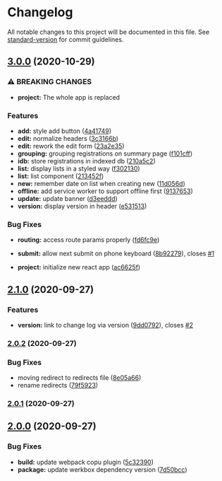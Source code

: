 # Changelog

All notable changes to this project will be documented in this file. See [standard-version](https://github.com/conventional-changelog/standard-version) for commit guidelines.

## [3.0.0](https://github.com/Gronex/timereg/compare/v2.1.0...v3.0.0) (2020-10-29)


### ⚠ BREAKING CHANGES

* **project:** The whole app is replaced

### Features

* **add:** style add button ([4a41749](https://github.com/Gronex/timereg/commit/4a41749e7158580a841a69eadae323eb5f86e022))
* **edit:** normalize headers ([3c3166b](https://github.com/Gronex/timereg/commit/3c3166b2901efcc54c44c8c4045a901f8a9a5b40))
* **edit:** rework the edit form ([23a2e35](https://github.com/Gronex/timereg/commit/23a2e35829b85d42594bec13e0ccaa4da63a8494))
* **grouping:** grouping registrations on summary page ([f101cff](https://github.com/Gronex/timereg/commit/f101cff59496d5918677dc08a0aa9c5688f37df9))
* **idb:** store registrations in indexed db ([210a5c2](https://github.com/Gronex/timereg/commit/210a5c29f65f82a12706307dfa78177383527490))
* **list:** display lists in a styled way ([f302130](https://github.com/Gronex/timereg/commit/f302130fddcd669228f3417e793e5cf1028fad61))
* **list:** list component ([213452f](https://github.com/Gronex/timereg/commit/213452f999c73ce497dce81470b6b22532bac2c9))
* **new:** remember date on list when creating new ([11d056d](https://github.com/Gronex/timereg/commit/11d056d0e44519f1d8eb8a301f568ae7f028622a))
* **offline:** add service worker to support offline first ([9137653](https://github.com/Gronex/timereg/commit/91376539ab723e1a1e7ef9bd64b41f709bd60bc7))
* **update:** update banner ([d3eeddd](https://github.com/Gronex/timereg/commit/d3eeddd01de734edd154407da252cf97c93ff1bc))
* **version:** display version in header ([e531513](https://github.com/Gronex/timereg/commit/e531513f69b255590da70b29f61f551e6bc7449a))


### Bug Fixes

* **routing:** access route params properly ([fd6fc9e](https://github.com/Gronex/timereg/commit/fd6fc9e4199f3dcbe2cde2df75ac614deb9e6b78))
* **submit:** allow next submit on phone keyboard ([8b92279](https://github.com/Gronex/timereg/commit/8b92279c9adf1654d3e0f9c97d30a56ee41fc5e6)), closes [#1](https://github.com/Gronex/timereg/issues/1)


* **project:** initialize new react app ([ac6625f](https://github.com/Gronex/timereg/commit/ac6625fff903882a1398baa932bd84ca48774999))

## [2.1.0](https://github.com/Gronex/timereg/compare/v2.0.2...v2.1.0) (2020-09-27)


### Features

* **version:** link to change log via version ([9dd0792](https://github.com/Gronex/timereg/commit/9dd07927c83e1b94ee95f5e6ca9d1c538d214892)), closes [#2](https://github.com/Gronex/timereg/issues/2)

### [2.0.2](https://github.com/Gronex/timereg/compare/v2.0.1...v2.0.2) (2020-09-27)


### Bug Fixes

* moving redirect to redirects file ([8e05a66](https://github.com/Gronex/timereg/commit/8e05a66f1f0af2fe16c22a0fc076225ac05782f8))
* rename redirects ([79f5923](https://github.com/Gronex/timereg/commit/79f59233f5f57775aee79cd0951d2ce03cacc3d9))

### [2.0.1](https://github.com/Gronex/timereg/compare/v2.0.0...v2.0.1) (2020-09-27)

## [2.0.0](https://github.com/Gronex/timereg/compare/v2020.131.51020...v2.0.0) (2020-09-27)


### Bug Fixes

* **build:** update webpack copu plugin ([5c32390](https://github.com/Gronex/timereg/commit/5c32390ba0305e87e7de2957d533a3906618f9b7))
* **package:** update werkbox dependency version ([7d50bcc](https://github.com/Gronex/timereg/commit/7d50bcc24527791a78816e299e9bb5deccfb9544))
